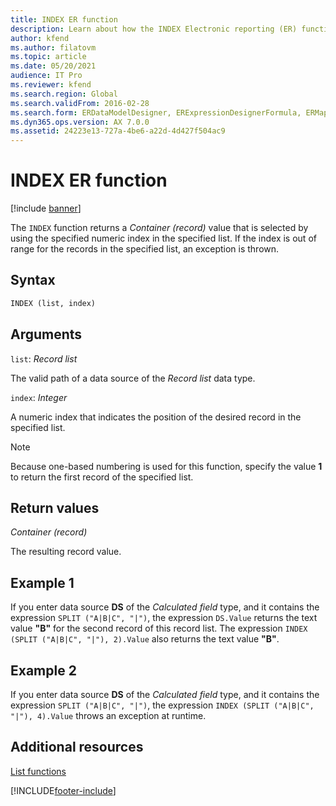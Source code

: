 ```yaml
---
title: INDEX ER function
description: Learn about how the INDEX Electronic reporting (ER) function is used, including syntax strings, arguments, return values, and examples.
author: kfend
ms.author: filatovm
ms.topic: article
ms.date: 05/20/2021
audience: IT Pro
ms.reviewer: kfend
ms.search.region: Global
ms.search.validFrom: 2016-02-28
ms.search.form: ERDataModelDesigner, ERExpressionDesignerFormula, ERMappedFormatDesigner, ERModelMappingDesigner
ms.dyn365.ops.version: AX 7.0.0
ms.assetid: 24223e13-727a-4be6-a22d-4d427f504ac9
---
```


# INDEX ER function

[!include [banner](../includes/banner.md)]

The `INDEX` function returns a *Container (record)* value that is selected by using the specified numeric index in the specified list. If the index is out of range for the records in the specified list, an exception is thrown.

## Syntax

```vb
INDEX (list, index)
```

## Arguments

`list`: *Record list*

The valid path of a data source of the *Record list* data type.

`index`: *Integer*

A numeric index that indicates the position of the desired record in the specified list.

> [!NOTE]
> Because one-based numbering is used for this function, specify the value **1** to return the first record of the specified list.

## Return values

*Container (record)*

The resulting record value.

## Example 1

If you enter data source **DS** of the *Calculated field* type, and it contains the expression `SPLIT ("A|B|C", "|")`, the expression `DS.Value` returns the text value **"B"** for the second record of this record list. The expression `INDEX (SPLIT ("A|B|C", "|"), 2).Value` also returns the text value **"B"**.

## Example 2

If you enter data source **DS** of the *Calculated field* type, and it contains the expression `SPLIT ("A|B|C", "|")`, the expression `INDEX (SPLIT ("A|B|C", "|"), 4).Value` throws an exception at runtime.

## Additional resources

[List functions](er-functions-category-list.md)


[!INCLUDE[footer-include](../../../includes/footer-banner.md)]
